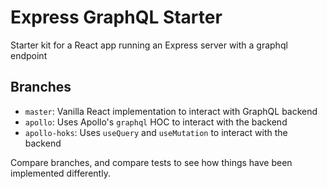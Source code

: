 # Express GraphQL Starter

Starter kit for a React app running an Express server with a graphql endpoint

## Branches

- `master`: Vanilla React implementation to interact with GraphQL backend
- `apollo`: Uses Apollo's `graphql` HOC to interact with the backend
- `apollo-hoks`: Uses `useQuery` and `useMutation` to interact with the backend

Compare branches, and compare tests to see how things have been implemented differently.
